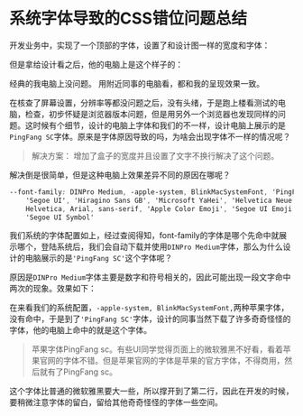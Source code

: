 # 系统字体导致的CSS错位问题总结

 开发业务中，实现了一个顶部的字体，设置了和设计图一样的宽度和字体：

但是拿给设计看之后，他的电脑上是这个样子的：

经典的我电脑上没问题。 用附近同事的电脑看，都和我的呈现效果一致。

在核查了屏幕设置，分辨率等都没问题之后，没有头绪，于是跑上楼看测试的电脑，检查，初步怀疑是浏览器版本问题，但是用另外一个浏览器也发现同样的问题。这时候有个细节，设计的电脑上字体和我们的不一样，设计电脑上展示的是`PingFang SC`字体。原来是字体原因导致的吗，为啥会出现字体不一样的情况呢？

> 解决方案： 增加了盒子的宽度并且设置了文字不换行解决了这个问题。

解决倒是很简单，但是这种电脑上效果差异不同的原因在哪呢？

~~~css
--font-family: DINPro Medium, -apple-system, BlinkMacSystemFont, 'PingFang SC',
    'Segoe UI', 'Hiragino Sans GB', 'Microsoft YaHei', 'Helvetica Neue',
    Helvetica, Arial, sans-serif, 'Apple Color Emoji', 'Segoe UI Emoji',
    'Segoe UI Symbol'
~~~

我们系统的字体配置如上，经过查阅得知，font-family的字体是哪个先命中就展示哪个，登陆系统后，我们会自动下载并使用`DINPro Medium`字体，那么为什么设计的电脑展示的是`'PingFang SC'`这个字体呢？

原因是`DINPro Medium`字体主要是数字和符号相关的，因此可能出现一段文字命中两次的现象。效果如下：

在来看我们的系统配置，`-apple-system, BlinkMacSystemFont,`两种苹果字体，没有命中，于是到了`'PingFang SC'`字体，设计的同事当然下载了许多奇奇怪怪的字体，他的电脑上命中的就是这个字体。

> 苹果字体PingFang sc。有些UI同学觉得页面上的微软雅黑不好看，看着苹果官网的字体不错。但是苹果官网的字体是苹果的官方字体，不得商用，然后就有了PingFang sc。

这个字体比普通的微软雅黑要大一些，所以撑开到了第二行，因此在开发的时候，要稍微注意字体的留白，留给其他奇奇怪怪的字体一些空间。

